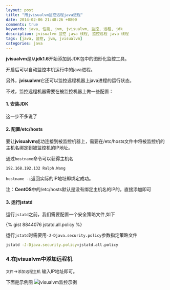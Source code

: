 ```yaml
---
layout: post
title: "用jvisualvm监控远程java进程"
date: 2014-02-06 21:48:26 +0800
comments: true
keywords: java, 性能, jvm, jvisualvm, 监控, 远程, jdk
description: jvisualvm 监控 java 线程, 监控远程 java 线程
tags: [java, 监控, jvm, jvisualvm]
categories: java
---
```


**jvisualvm**是从**jdk1.6**开始添加到JDK包中的图形化监控工具。

<!--more-->
开启后可以自动监控本机运行中的java进程。

另外，**jvisualvm**它还可以监控远程机器上java进程的运行状态。

不过，监控远程机器需要在被监控机器上做一些配置：

#### 1. 安装JDK
这一步不多说了

#### 2. 配置/etc/hosts
要让**jvisualvm**成功连接到被监控机器上，需要在/etc/hosts文件中将被监控机的主机名绑定到被监控机的IP地址。

通过`hostname`命令可以获得主机名

```text /etc/hosts
192.168.192.132 Ralph.Wang
```

`hostname -i`返回实际的IP地址即绑定成功。



注：**CentOS**中的/etc/hosts默认是没有绑定主机名的IP的，直接添加即可

#### 3. 运行jstatd
运行`jstatd`之前，我们需要配置一个安全策略文件,如下

{% gist 8844076 jstatd.all.policy %}

运行`jstatd`时需要用`-J-Djava.security.policy`参数指定策略文件

```bash
jstatd -J-Djava.security.policy=jstatd.all.policy
```


### 4.在jvisualvm中添加远程机
`文件`->`添加远程主机` 输入IP地址即可。

下面是示例图
![jvisualvm监控示例](/blogimgs/jvisualvm-remote.png)
